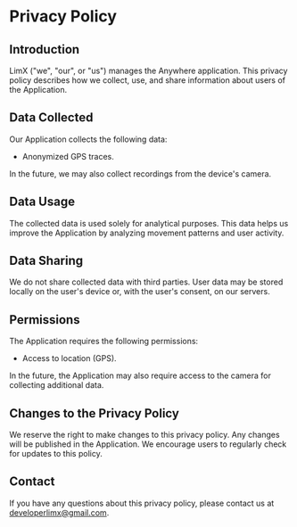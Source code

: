 # Privacy Policy

## Introduction
LimX ("we", "our", or "us") manages the Anywhere application. This privacy policy describes how we collect, use, and share information about users of the Application.

## Data Collected
Our Application collects the following data:
- Anonymized GPS traces.

In the future, we may also collect recordings from the device's camera.

## Data Usage
The collected data is used solely for analytical purposes. This data helps us improve the Application by analyzing movement patterns and user activity.

## Data Sharing
We do not share collected data with third parties. User data may be stored locally on the user's device or, with the user's consent, on our servers.

## Permissions
The Application requires the following permissions:
- Access to location (GPS).

In the future, the Application may also require access to the camera for collecting additional data.

## Changes to the Privacy Policy
We reserve the right to make changes to this privacy policy. Any changes will be published in the Application. We encourage users to regularly check for updates to this policy.

## Contact
If you have any questions about this privacy policy, please contact us at developerlimx@gmail.com.
